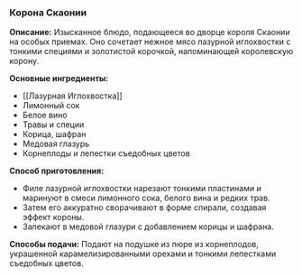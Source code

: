 ### **Корона Скаонии**

**Описание:** Изысканное блюдо, подающееся во дворце короля Скаонии на особых приемах. Оно сочетает нежное мясо лазурной иглохвостки с тонкими специями и золотистой корочкой, напоминающей королевскую корону.

**Основные ингредиенты:**
- [[Лазурная Иглохвостка]]
- Лимонный сок
- Белое вино
- Травы и специи
- Корица, шафран
- Медовая глазурь
- Корнеплоды и лепестки съедобных цветов

**Способ приготовления:**

- Филе лазурной иглохвостки нарезают тонкими пластинами и маринуют в смеси лимонного сока, белого вина и редких трав.
- Затем его аккуратно сворачивают в форме спирали, создавая эффект короны.
- Запекают в медовой глазури с добавлением корицы и шафрана.

**Способы подачи:** Подают на подушке из пюре из корнеплодов, украшенной карамелизированными орехами и тонкими лепестками съедобных цветов.
